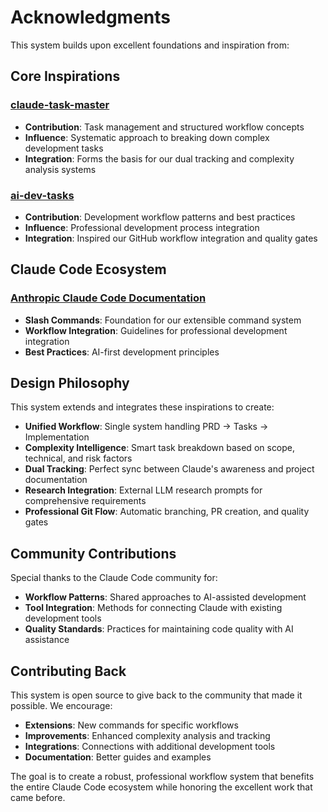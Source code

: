 # Acknowledgments

This system builds upon excellent foundations and inspiration from:

## Core Inspirations

### [claude-task-master](https://github.com/eyaltoledano/claude-task-master)
- **Contribution**: Task management and structured workflow concepts
- **Influence**: Systematic approach to breaking down complex development tasks
- **Integration**: Forms the basis for our dual tracking and complexity analysis systems

### [ai-dev-tasks](https://github.com/snarktank/ai-dev-tasks)  
- **Contribution**: Development workflow patterns and best practices
- **Influence**: Professional development process integration
- **Integration**: Inspired our GitHub workflow integration and quality gates

## Claude Code Ecosystem

### [Anthropic Claude Code Documentation](https://docs.anthropic.com/en/docs/claude-code)
- **Slash Commands**: Foundation for our extensible command system
- **Workflow Integration**: Guidelines for professional development integration
- **Best Practices**: AI-first development principles

## Design Philosophy

This system extends and integrates these inspirations to create:

- **Unified Workflow**: Single system handling PRD → Tasks → Implementation
- **Complexity Intelligence**: Smart task breakdown based on scope, technical, and risk factors  
- **Dual Tracking**: Perfect sync between Claude's awareness and project documentation
- **Research Integration**: External LLM research prompts for comprehensive requirements
- **Professional Git Flow**: Automatic branching, PR creation, and quality gates

## Community Contributions

Special thanks to the Claude Code community for:
- **Workflow Patterns**: Shared approaches to AI-assisted development
- **Tool Integration**: Methods for connecting Claude with existing development tools
- **Quality Standards**: Practices for maintaining code quality with AI assistance

## Contributing Back

This system is open source to give back to the community that made it possible. We encourage:
- **Extensions**: New commands for specific workflows
- **Improvements**: Enhanced complexity analysis and tracking
- **Integrations**: Connections with additional development tools
- **Documentation**: Better guides and examples

The goal is to create a robust, professional workflow system that benefits the entire Claude Code ecosystem while honoring the excellent work that came before.